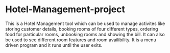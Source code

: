 # Hotel-Management-project
This is a Hotel Management tool which can be used to manage activites like storing customer details, booking rooms of four different types, ordering food for particular rooms, unbooking rooms and showing the bill. It can also be used to see different room features and room availibility. It is a menu driven program and it runs until the user exits. 
